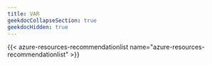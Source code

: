 ```yaml
---
title: VAR
geekdocCollapseSection: true
geekdocHidden: true
---
```


{{< azure-resources-recommendationlist name="azure-resources-recommendationlist" >}}
